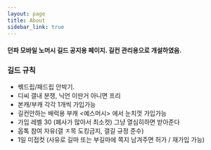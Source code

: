 ```yaml
---
layout: page
title: About
sidebar_link: true
---
```

#### 던파 모바일 노머시 길드 공지용 페이지. 길컨 관리용으로 개설하였음.

### 길드 규칙

* 쎆드립/패드립 안박기.
* 디씨 갤내 분쟁, 닉언 이딴거 아니면 프리
* 본캐/부캐 각각 1개씩 가입가능
* 길컨안하는 배럭용 부캐 <예스머시> 에서 눈치껏 가입가능
* 가입 레벨 30 (폐사가 많아서 최소컷) 그냥 열심히하면 받아준다
* 옵톡 참여 자유(갤 ㅈ목 도킹금지, 갤길 규정 준수)
* 1일 미접컷 (사유로 길마 또는 부길마에 쪽지 남겨주면 허가 / 재가입 가능)
